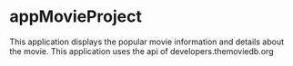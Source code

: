 # appMovieProject
This application displays the popular movie information and details about the movie. This application uses the api of developers.themoviedb.org

